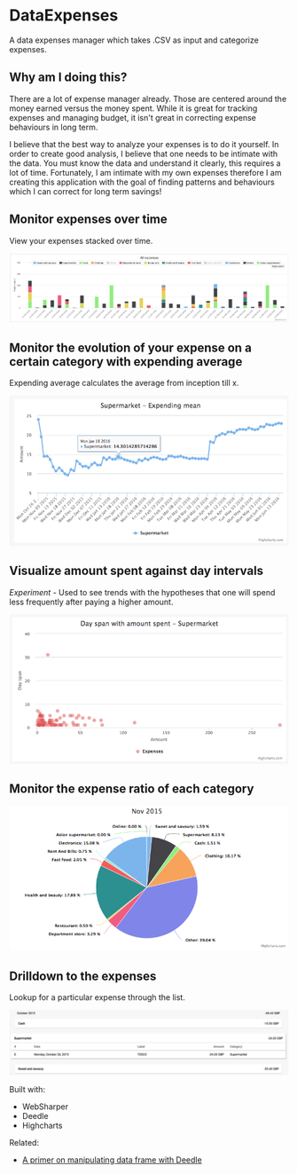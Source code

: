 # DataExpenses

A data expenses manager which takes .CSV as input and categorize expenses.

## Why am I doing this?

There are a lot of expense manager already.
Those are centered around the money earned versus the money spent.
While it is great for tracking expenses and managing budget, it isn't great in correcting expense behaviours in long term.

I believe that the best way to analyze your expenses is to do it yourself.
In order to create good analysis, I believe that one needs to be intimate with the data.
You must know the data and understand it clearly, this requires a lot of time.
Fortunately, I am intimate with my own expenses therefore I am creating this application with the goal of finding patterns and behaviours which I can correct for long term savings!

## Monitor expenses over time

View your expenses stacked over time.

![bar](https://raw.githubusercontent.com/Kimserey/DataExpenses/master/img/bar.png)

## Monitor the evolution of your expense on a certain category with expending average

Expending average calculates the average from inception till x.

![spline](https://raw.githubusercontent.com/Kimserey/DataExpenses/master/img/spline.png)

## Visualize amount spent against day intervals

_Experiment -_ Used to see trends with the hypotheses that one will spend less frequently after paying a higher amount.

![scatter](https://raw.githubusercontent.com/Kimserey/DataExpenses/master/img/scatter.png)

## Monitor the expense ratio of each category

![pie](https://raw.githubusercontent.com/Kimserey/DataExpenses/master/img/pie.png)

## Drilldown to the expenses

Lookup for a particular expense through the list.

![table](https://raw.githubusercontent.com/Kimserey/DataExpenses/master/img/table.png)

Built with:
 - WebSharper
 - Deedle
 - Highcharts

Related:
 - [A primer on manipulating data frame with Deedle](https://kimsereyblog.blogspot.co.uk/2016/04/a-primer-on-manipulating-data-frame.html)

